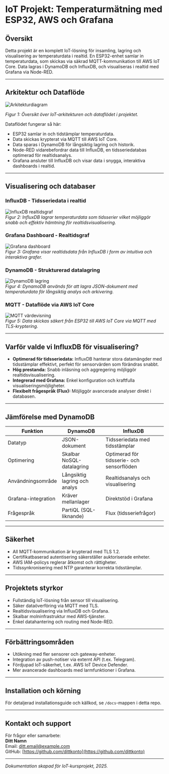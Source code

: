 # IoT Projekt: Temperaturmätning med ESP32, AWS och Grafana

## Översikt
Detta projekt är en komplett IoT-lösning för insamling, lagring och visualisering av temperaturdata i realtid. En ESP32-enhet samlar in temperaturdata, som skickas via säkrad MQTT-kommunikation till AWS IoT Core. Data lagras i DynamoDB och InfluxDB, och visualiseras i realtid med Grafana via Node-RED.

---

## Arkitektur och Dataflöde

![Arkitekturdiagram](https://i.imgur.com/BRzry1C.png)

*Figur 1: Översikt över IoT-arkitekturen och dataflödet i projektet.*

Dataflödet fungerar så här:  
- ESP32 samlar in och tidstämplar temperaturdata.  
- Data skickas krypterat via MQTT till AWS IoT Core.  
- Data sparas i DynamoDB för långsiktig lagring och historik.  
- Node-RED vidarebefordrar data till InfluxDB, en tidsseriedatabas optimerad för realtidsanalys.  
- Grafana ansluter till InfluxDB och visar data i snygga, interaktiva dashboards i realtid.

---

## Visualisering och databaser

### InfluxDB - Tidsseriedata i realtid  
![InfluxDB realtidsgraf](path/to/influxdb-image.png)  
*Figur 2: InfluxDB lagrar temperaturdata som tidsserier vilket möjliggör snabb och effektiv hämtning för realtidsvisualisering.*

### Grafana Dashboard - Realtidsgraf  
![Grafana dashboard](path/to/grafana-image.png)  
*Figur 3: Grafana visar realtidsdata från InfluxDB i form av intuitiva och interaktiva grafer.*

### DynamoDB - Strukturerad datalagring  
![DynamoDB lagring](path/to/dynamodb-image.png)  
*Figur 4: DynamoDB används för att lagra JSON-dokument med temperaturdata för långsiktig analys och arkivering.*

### MQTT - Dataflöde via AWS IoT Core  
![MQTT värdevisning](path/to/mqtt-image.png)  
*Figur 5: Data skickas säkert från ESP32 till AWS IoT Core via MQTT med TLS-kryptering.*

---

## Varför valde vi InfluxDB för visualisering?

- **Optimerad för tidsseriedata:** InfluxDB hanterar stora datamängder med tidsstämplar effektivt, perfekt för sensorvärden som förändras snabbt.  
- **Hög prestanda:** Snabb inläsning och aggregering möjliggör realtidsvisualisering.  
- **Integrerad med Grafana:** Enkel konfiguration och kraftfulla visualiseringsmöjligheter.  
- **Flexibelt frågespråk (Flux):** Möjliggör avancerade analyser direkt i databasen.  

---

## Jämförelse med DynamoDB

| Funktion                  | DynamoDB                              | InfluxDB                               |
|--------------------------|-------------------------------------|---------------------------------------|
| Datatyp                  | JSON-dokument                       | Tidsseriedata med tidsstämplar        |
| Optimering               | Skalbar NoSQL-datalagring          | Optimerad för tidsserie- och sensorflöden |
| Användningsområde        | Långsiktig lagring och analys      | Realtidsanalys och visualisering       |
| Grafana-integration      | Kräver mellanlager                  | Direktstöd i Grafana                    |
| Frågespråk               | PartiQL (SQL-liknande)              | Flux (tidsseriefrågor)                  |

---

## Säkerhet

- All MQTT-kommunikation är krypterad med TLS 1.2.  
- Certifikatbaserad autentisering säkerställer auktoriserade enheter.  
- AWS IAM-policys reglerar åtkomst och rättigheter.  
- Tidssynkronisering med NTP garanterar korrekta tidsstämplar.  

---

## Projektets styrkor

- Fullständig IoT-lösning från sensor till visualisering.  
- Säker dataöverföring via MQTT med TLS.  
- Realtidsvisualisering via InfluxDB och Grafana.  
- Skalbar molninfrastruktur med AWS-tjänster.  
- Enkel datahantering och routing med Node-RED.  

---

## Förbättringsområden

- Utökning med fler sensorer och gateway-enheter.  
- Integration av push-notiser via externt API (t.ex. Telegram).  
- Fördjupad IoT-säkerhet, t.ex. AWS IoT Device Defender.  
- Mer avancerade dashboards med larmfunktioner i Grafana.  

---

## Installation och körning

För detaljerad installationsguide och källkod, se `/docs`-mappen i detta repo.

---

## Kontakt och support

För frågor eller samarbete:  
**Ditt Namn**  
Email: ditt.email@example.com  
GitHub: [https://github.com/dittkonto](https://github.com/dittkonto)

---

*Dokumentation skapad för IoT-kursprojekt, 2025.*


